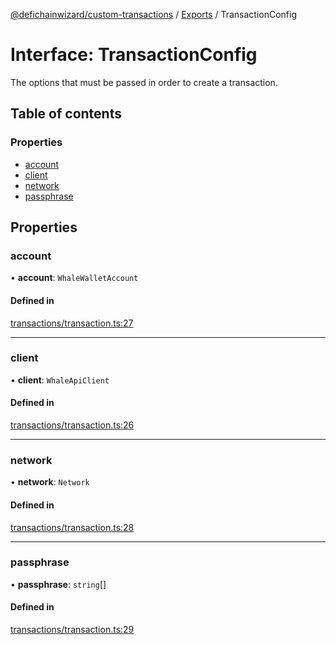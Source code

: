 [@defichainwizard/custom-transactions](../README.md) / [Exports](../modules.md) / TransactionConfig

# Interface: TransactionConfig

The options that must be passed in order to create a transaction.

## Table of contents

### Properties

- [account](TransactionConfig.md#account)
- [client](TransactionConfig.md#client)
- [network](TransactionConfig.md#network)
- [passphrase](TransactionConfig.md#passphrase)

## Properties

### account

• **account**: `WhaleWalletAccount`

#### Defined in

[transactions/transaction.ts:27](https://github.com/DeFiChain-Wizard/custom-transcation-library/blob/edcdf01/src/transactions/transaction.ts#L27)

___

### client

• **client**: `WhaleApiClient`

#### Defined in

[transactions/transaction.ts:26](https://github.com/DeFiChain-Wizard/custom-transcation-library/blob/edcdf01/src/transactions/transaction.ts#L26)

___

### network

• **network**: `Network`

#### Defined in

[transactions/transaction.ts:28](https://github.com/DeFiChain-Wizard/custom-transcation-library/blob/edcdf01/src/transactions/transaction.ts#L28)

___

### passphrase

• **passphrase**: `string`[]

#### Defined in

[transactions/transaction.ts:29](https://github.com/DeFiChain-Wizard/custom-transcation-library/blob/edcdf01/src/transactions/transaction.ts#L29)
